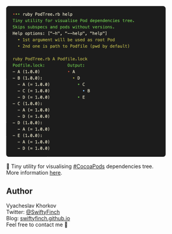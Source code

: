 <img src="https://github.com/swiftyfinch/PodTree/blob/main/Preview.png" width="430"/>

🌳 Tiny utility for visualising [#CocoaPods](https://github.com/CocoaPods/CocoaPods) dependencies tree.\
More information [here](https://swiftyfinch.github.io/en/2020-06-20-pod-tree/).

## Author

Vyacheslav Khorkov\
Twitter: [@SwiftyFinch](https://twitter.com/swiftyfinch)\
Blog: [swiftyfinch.github.io](https://swiftyfinch.github.io/en)\
Feel free to contact me 📮
